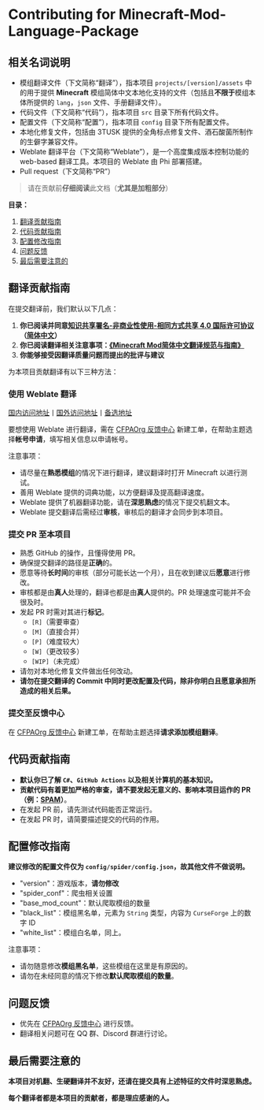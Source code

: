 # Contributing for Minecraft-Mod-Language-Package

## 相关名词说明

- 模组翻译文件（下文简称“翻译”），指本项目 `projects/[version]/assets` 中的用于提供 **Minecraft** 模组简体中文本地化支持的文件（包括且**不限于**模组本体所提供的 `lang`，`json` 文件、手册翻译文件）。
- 代码文件（下文简称“代码”），指本项目 `src` 目录下所有代码文件。
- 配置文件（下文简称“配置”），指本项目 `config` 目录下所有配置文件。
- 本地化修复文件，包括由 3TUSK 提供的全角标点修复文件、酒石酸菌所制作的生僻字兼容文件。
- Weblate 翻译平台（下文简称“Weblate”），是一个高度集成版本控制功能的 web-based 翻译工具。本项目的 Weblate 由 Phi 部署搭建。
- Pull request（下文简称“PR”）

> 请在贡献前**仔细阅读**此文档（**尤其是加粗部分**）

**目录：**

1. [翻译贡献指南](#翻译贡献指南)
2. [代码贡献指南](#代码贡献指南)
3. [配置修改指南](#配置修改指南)
4. [问题反馈](#问题反馈)
5. [最后需要注意的](#最后需要注意的)

## 翻译贡献指南

在提交翻译前，我们默认以下几点：

1. **你已阅读并同意[知识共享署名-非商业性使用-相同方式共享 4.0 国际许可协议](https://creativecommons.org/licenses/by-nc-sa/4.0/)（[简体中文](https://creativecommons.org/licenses/by-nc-sa/4.0/deed.zh)）**
2. **你已阅读翻译相关注意事项：[《Minecraft Mod简体中文翻译规范与指南》](https://github.com/Krasjet/Mod-Translation-Styleguide/blob/master/README.md)**
3. **你能够接受因翻译质量问题而提出的批评与建议**

为本项目贡献翻译有以下三种方法：

### 使用 Weblate 翻译

[国内访问地址](http://weblate-cn.exz.me:54943/)丨[国外访问地址](http://weblate-t-cf.exz.me/)丨[备选地址](https://weblate-t.exz.me/)

要想使用 Weblate 进行翻译，需在 [CFPAOrg 反馈中心](https://ticket.cyllive.cn/) 新建工单，在帮助主题选择**帐号申请**，填写相关信息以申请帐号。

注意事项：

- 请尽量在**熟悉模组**的情况下进行翻译，建议翻译时打开 Minecraft 以进行测试。
- 善用 Weblate 提供的词典功能，以方便翻译及提高翻译速度。
- Weblate 提供了机器翻译功能，请在**深思熟虑**的情况下提交机翻文本。
- Weblate 提交翻译后需经过**审核**，审核后的翻译才会同步到本项目。

### 提交 PR 至本项目

- 熟悉 GitHub 的操作，且懂得使用 PR。
- 确保提交翻译的路径是**正确**的。
- 愿意等待**长时间**的审核（部分可能长达一个月），且在收到建议后**愿意**进行修改。
- 审核都是由**真人**处理的，翻译也都是由**真人**提供的。PR 处理速度可能并不会很及时。
- 发起 PR 时需对其进行**标记**。
  - `[R]`（需要审查）
  - `[M]`（直接合并）
  - `[P]`（难度较大）
  - `[W]`（更改较多）
  - `[WIP]`（未完成）
- 请勿对本地化修复文件做出任何改动。
- **请勿在提交翻译的 Commit 中同时更改配置及代码，除非你明白且愿意承担所造成的相关后果。**

### 提交至反馈中心

在 [CFPAOrg 反馈中心](https://ticket.cyllive.cn/) 新建工单，在帮助主题选择**请求添加模组翻译**。

## 代码贡献指南

- **默认你已了解 `C#`、`GitHub Actions` 以及相关计算机的基本知识。**
- **贡献代码有着更加严格的审查，请不要发起无意义的、影响本项目运作的 PR（例：[SPAM](https://github.com/CFPAOrg/Minecraft-Mod-Language-Package/pull/840)）**。
- 在发起 PR 前，请先测试代码能否正常运行。
- 在发起 PR 时，请简要描述提交的代码的作用。

## 配置修改指南

**建议修改的配置文件仅为 `config/spider/config.json`，故其他文件不做说明。**

- "version"：游戏版本，**请勿修改**
- "spider_conf"：爬虫相关设置
- "base_mod_count"：默认爬取模组的数量
- "black_list"：模组黑名单，元素为 `String` 类型，内容为 `CurseForge` 上的数字 ID
- "white_list"：模组白名单，同上。

注意事项：

- 请勿随意修改**模组黑名单**，这些模组在这里是有原因的。
- 请勿在未经同意的情况下修改**默认爬取模组的数量**。

## 问题反馈

- 优先在 [CFPAOrg 反馈中心](https://ticket.cyllive.cn/) 进行反馈。
- 翻译相关问题可在 QQ 群、Discord 群进行讨论。

## 最后需要注意的

**本项目对机翻、生硬翻译并不友好，还请在提交具有上述特征的文件时深思熟虑。**

**每个翻译者都是本项目的贡献者，都是理应感谢的人。**
